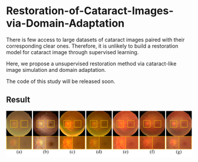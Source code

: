 # Restoration-of-Cataract-Images-via-Domain-Adaptation
There is few access to large datasets of cataract images paired with their corresponding clear ones. Therefore, it is unlikely to build a restoration model for cataract image through supervised learning.

Here, we propose a unsupervised restoration method via cataract-like image simulation and domain adaptation.

The code of this study will be released soon.

## Result
![Fig](Images/Output.png)

